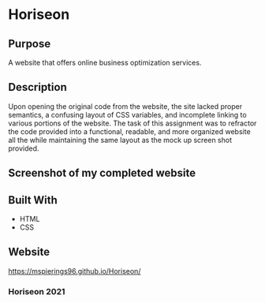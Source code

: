 # Horiseon

## Purpose
A website that offers online business optimization services. 

## Description
Upon opening the original code from the website, the site lacked proper semantics, a confusing layout of CSS variables, and incomplete linking to various portions of the website. The task of this assignment was to refractor the code provided into a functional, readable, and more organized website all the while maintaining the same layout as the mock up screen shot provided.

## Screenshot of my completed website


## Built With
* HTML
* CSS

## Website
https://mspierings96.github.io/Horiseon/


### Horiseon 2021
